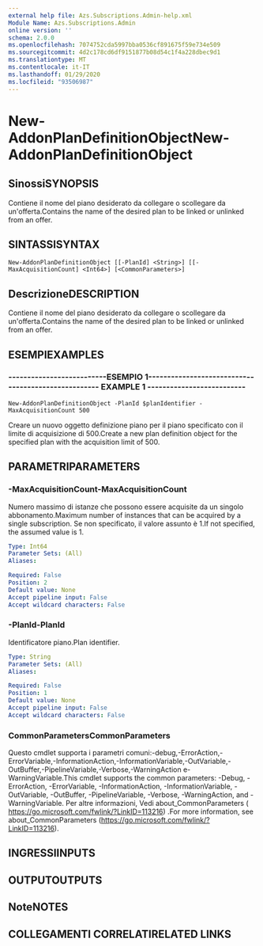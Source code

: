 ```yaml
---
external help file: Azs.Subscriptions.Admin-help.xml
Module Name: Azs.Subscriptions.Admin
online version: ''
schema: 2.0.0
ms.openlocfilehash: 7074752cda5997bba0536cf891675f59e734e509
ms.sourcegitcommit: 4d2c178cd6df9151877b08d54c1f4a228dbec9d1
ms.translationtype: MT
ms.contentlocale: it-IT
ms.lasthandoff: 01/29/2020
ms.locfileid: "93506987"
---
```

# <span data-ttu-id="11ec0-101">New-AddonPlanDefinitionObject</span><span class="sxs-lookup"><span data-stu-id="11ec0-101">New-AddonPlanDefinitionObject</span></span>

## <span data-ttu-id="11ec0-102">Sinossi</span><span class="sxs-lookup"><span data-stu-id="11ec0-102">SYNOPSIS</span></span>
<span data-ttu-id="11ec0-103">Contiene il nome del piano desiderato da collegare o scollegare da un'offerta.</span><span class="sxs-lookup"><span data-stu-id="11ec0-103">Contains the name of the desired plan to be linked or unlinked from an offer.</span></span>

## <span data-ttu-id="11ec0-104">SINTASSI</span><span class="sxs-lookup"><span data-stu-id="11ec0-104">SYNTAX</span></span>

```
New-AddonPlanDefinitionObject [[-PlanId] <String>] [[-MaxAcquisitionCount] <Int64>] [<CommonParameters>]
```

## <span data-ttu-id="11ec0-105">Descrizione</span><span class="sxs-lookup"><span data-stu-id="11ec0-105">DESCRIPTION</span></span>
<span data-ttu-id="11ec0-106">Contiene il nome del piano desiderato da collegare o scollegare da un'offerta.</span><span class="sxs-lookup"><span data-stu-id="11ec0-106">Contains the name of the desired plan to be linked or unlinked from an offer.</span></span>

## <span data-ttu-id="11ec0-107">ESEMPI</span><span class="sxs-lookup"><span data-stu-id="11ec0-107">EXAMPLES</span></span>

### <span data-ttu-id="11ec0-108">--------------------------ESEMPIO 1--------------------------</span><span class="sxs-lookup"><span data-stu-id="11ec0-108">-------------------------- EXAMPLE 1 --------------------------</span></span>
```
New-AddonPlanDefinitionObject -PlanId $planIdentifier -MaxAcquisitionCount 500
```

<span data-ttu-id="11ec0-109">Creare un nuovo oggetto definizione piano per il piano specificato con il limite di acquisizione di 500.</span><span class="sxs-lookup"><span data-stu-id="11ec0-109">Create a new plan definition object for the specified plan with the acquisition limit of 500.</span></span>

## <span data-ttu-id="11ec0-110">PARAMETRI</span><span class="sxs-lookup"><span data-stu-id="11ec0-110">PARAMETERS</span></span>

### <span data-ttu-id="11ec0-111">-MaxAcquisitionCount</span><span class="sxs-lookup"><span data-stu-id="11ec0-111">-MaxAcquisitionCount</span></span>
<span data-ttu-id="11ec0-112">Numero massimo di istanze che possono essere acquisite da un singolo abbonamento.</span><span class="sxs-lookup"><span data-stu-id="11ec0-112">Maximum number of instances that can be acquired by a single subscription.</span></span>
<span data-ttu-id="11ec0-113">Se non specificato, il valore assunto è 1.</span><span class="sxs-lookup"><span data-stu-id="11ec0-113">If not specified, the assumed value is 1.</span></span>

```yaml
Type: Int64
Parameter Sets: (All)
Aliases: 

Required: False
Position: 2
Default value: None
Accept pipeline input: False
Accept wildcard characters: False
```

### <span data-ttu-id="11ec0-114">-PlanId</span><span class="sxs-lookup"><span data-stu-id="11ec0-114">-PlanId</span></span>
<span data-ttu-id="11ec0-115">Identificatore piano.</span><span class="sxs-lookup"><span data-stu-id="11ec0-115">Plan identifier.</span></span>

```yaml
Type: String
Parameter Sets: (All)
Aliases: 

Required: False
Position: 1
Default value: None
Accept pipeline input: False
Accept wildcard characters: False
```

### <span data-ttu-id="11ec0-116">CommonParameters</span><span class="sxs-lookup"><span data-stu-id="11ec0-116">CommonParameters</span></span>
<span data-ttu-id="11ec0-117">Questo cmdlet supporta i parametri comuni:-debug,-ErrorAction,-ErrorVariable,-InformationAction,-InformationVariable,-OutVariable,-OutBuffer,-PipelineVariable,-Verbose,-WarningAction e-WarningVariable.</span><span class="sxs-lookup"><span data-stu-id="11ec0-117">This cmdlet supports the common parameters: -Debug, -ErrorAction, -ErrorVariable, -InformationAction, -InformationVariable, -OutVariable, -OutBuffer, -PipelineVariable, -Verbose, -WarningAction, and -WarningVariable.</span></span> <span data-ttu-id="11ec0-118">Per altre informazioni, Vedi about_CommonParameters ( https://go.microsoft.com/fwlink/?LinkID=113216) .</span><span class="sxs-lookup"><span data-stu-id="11ec0-118">For more information, see about_CommonParameters (https://go.microsoft.com/fwlink/?LinkID=113216).</span></span>

## <span data-ttu-id="11ec0-119">INGRESSI</span><span class="sxs-lookup"><span data-stu-id="11ec0-119">INPUTS</span></span>

## <span data-ttu-id="11ec0-120">OUTPUT</span><span class="sxs-lookup"><span data-stu-id="11ec0-120">OUTPUTS</span></span>

## <span data-ttu-id="11ec0-121">Note</span><span class="sxs-lookup"><span data-stu-id="11ec0-121">NOTES</span></span>

## <span data-ttu-id="11ec0-122">COLLEGAMENTI CORRELATI</span><span class="sxs-lookup"><span data-stu-id="11ec0-122">RELATED LINKS</span></span>

